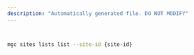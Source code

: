 ```yaml
---
description: "Automatically generated file. DO NOT MODIFY"
---
```


```bash


mgc sites lists list --site-id {site-id}

```